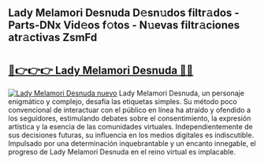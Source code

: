 ## Lady Melamori Desnuda D𝚎sn𝚞dos filtr𝚊dos - Parts-DNx Vid𝚎os f𝚘tos - N𝚞evas filtr𝚊ciones atr𝚊ctivas ZsmFd

# <h2><a href="http://mb6rey.tromn.icu/?c=Lady+Melamori+Desnuda">🔗👉👉👉 Lady Melamori Desnuda 🔗🔗</a></h2>

[![Lady Melamori Desnuda nuevo](https://i.imgur.com/pEAQMta.gif)](http://mb6rey.tromn.icu/?c=Lady+Melamori+Desnuda)
Lady Melamori Desnuda, un personaje enigmático y complejo, desafía las etiquetas simples. Su método poco convencional de interactuar con el público en línea ha atraído y ofendido a los seguidores, estimulando debates sobre el consentimiento, la expresión artística y la esencia de las comunidades virtuales. Independientemente de sus decisiones futuras, su influencia en los medios digitales es indiscutible. Impulsado por una determinación inquebrantable y un encanto innegable, el progreso de Lady Melamori Desnuda en el reino virtual es implacable.

